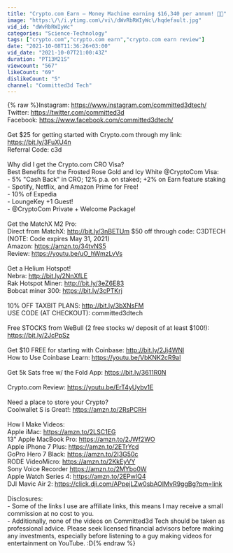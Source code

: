 ```yaml
---
title: "Crypto.com Earn — Money Machine earning $16,340 per annum! 🤯😱"
image: "https:\/\/i.ytimg.com\/vi\/dWvRbRWIyWc\/hqdefault.jpg"
vid_id: "dWvRbRWIyWc"
categories: "Science-Technology"
tags: ["crypto.com","crypto.com earn","crypto.com earn review"]
date: "2021-10-08T11:36:26+03:00"
vid_date: "2021-10-07T21:00:43Z"
duration: "PT13M21S"
viewcount: "567"
likeCount: "69"
dislikeCount: "5"
channel: "Committed3d Tech"
---
```

{% raw %}Instagram: <a rel="nofollow" target="blank" href="https://www.instagram.com/committed3dtech/">https://www.instagram.com/committed3dtech/</a><br />Twitter: <a rel="nofollow" target="blank" href="https://twitter.com/committed3d">https://twitter.com/committed3d</a><br />Facebook: <a rel="nofollow" target="blank" href="https://www.facebook.com/committed3dtech/">https://www.facebook.com/committed3dtech/</a><br /><br />Get $25 for getting started with Crypto.com through my link: <a rel="nofollow" target="blank" href="https://bit.ly/3FuXU4n">https://bit.ly/3FuXU4n</a><br />Referral Code: c3d<br /><br />Why did I get the Crypto.com CRO Visa?<br />Best Benefits for the Frosted Rose Gold and Icy White  @CryptoCom  Visa:<br />- 5% &quot;Cash Back&quot; in CRO; 12% p.a. on staked; +2% on Earn feature staking<br />- Spotify, Netflix, and Amazon Prime for Free!<br />- 10% of Expedia<br />- LoungeKey +1 Guest!<br />-  @CryptoCom  Private + Welcome Package!<br /><br />Get the MatchX M2 Pro:<br />Direct from MatchX: <a rel="nofollow" target="blank" href="http://bit.ly/3nBETUm">http://bit.ly/3nBETUm</a> $50 off through code: C3DTECH<br />(NOTE: Code expires May 31, 2021)<br />Amazon: <a rel="nofollow" target="blank" href="https://amzn.to/34tvNS5">https://amzn.to/34tvNS5</a><br />Review: <a rel="nofollow" target="blank" href="https://youtu.be/uO_hWmzLvVs">https://youtu.be/uO_hWmzLvVs</a><br /><br />Get a Helium Hotspot!<br />Nebra: <a rel="nofollow" target="blank" href="http://bit.ly/2NnXfLE">http://bit.ly/2NnXfLE</a><br />Rak Hotspot Miner: <a rel="nofollow" target="blank" href="http://bit.ly/3eZ6E83">http://bit.ly/3eZ6E83</a><br />Bobcat miner 300: <a rel="nofollow" target="blank" href="https://bit.ly/3cPTKrj">https://bit.ly/3cPTKrj</a><br /><br />10% OFF TAXBIT PLANS: <a rel="nofollow" target="blank" href="http://bit.ly/3bXNsFM">http://bit.ly/3bXNsFM</a> <br />USE CODE (AT CHECKOUT): committed3dtech<br /><br />Free STOCKS from WeBull (2 free stocks w/ deposit of at least $100!): <a rel="nofollow" target="blank" href="https://bit.ly/2JcPpSz">https://bit.ly/2JcPpSz</a><br /><br />Get $10 FREE for starting with Coinbase: <a rel="nofollow" target="blank" href="http://bit.ly/2Jj4WNl">http://bit.ly/2Jj4WNl</a><br />How to Use Coinbase Learn: <a rel="nofollow" target="blank" href="https://youtu.be/VbKNK2cR9aI">https://youtu.be/VbKNK2cR9aI</a><br /><br />Get 5k Sats free w/ the Fold App: <a rel="nofollow" target="blank" href="https://bit.ly/3611R0N">https://bit.ly/3611R0N</a><br /><br />Crypto.com Review: <a rel="nofollow" target="blank" href="https://youtu.be/ErT4yUybv1E">https://youtu.be/ErT4yUybv1E</a><br /><br />Need a place to store your Crypto? <br />Coolwallet S is Great!: <a rel="nofollow" target="blank" href="https://amzn.to/2RsPCRH">https://amzn.to/2RsPCRH</a><br /><br />How I Make Videos:<br />Apple iMac: <a rel="nofollow" target="blank" href="https://amzn.to/2LSC1EG">https://amzn.to/2LSC1EG</a><br />13&quot; Apple MacBook Pro: <a rel="nofollow" target="blank" href="https://amzn.to/2JWf2WO">https://amzn.to/2JWf2WO</a><br />Apple iPhone 7 Plus: <a rel="nofollow" target="blank" href="https://amzn.to/2ETrYcd">https://amzn.to/2ETrYcd</a><br />GoPro Hero 7 Black:  <a rel="nofollow" target="blank" href="https://amzn.to/2I3G50c">https://amzn.to/2I3G50c</a><br />RODE VideoMicro: <a rel="nofollow" target="blank" href="https://amzn.to/2KkEyVY">https://amzn.to/2KkEyVY</a><br />Sony Voice Recorder <a rel="nofollow" target="blank" href="https://amzn.to/2MYbo0W">https://amzn.to/2MYbo0W</a><br />Apple Watch Series 4: <a rel="nofollow" target="blank" href="https://amzn.to/2EPwIQ4">https://amzn.to/2EPwIQ4</a><br />DJI Mavic Air 2: <a rel="nofollow" target="blank" href="https://click.dji.com/APpejLZw0sbAOIMvR9ggBg?pm=link">https://click.dji.com/APpejLZw0sbAOIMvR9ggBg?pm=link</a><br /><br />Disclosures: <br />- Some of the links I use are affiliate links, this means I may receive a small commission at no cost to you.<br />- Additionally, none of the videos on Committed3d Tech should be taken as professional advice. Please seek licensed financial advisors before making any investments, especially before listening to a guy making videos for entertainment on YouTube. :D{% endraw %}
